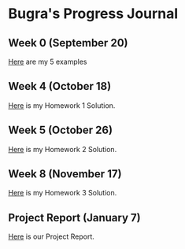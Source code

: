 # Bugra's Progress Journal

## Week 0 (September 20)

[Here](files/bugra_homework_0.html) are my 5 examples

## Week 4 (October 18)

[Here](files/HW1Markdown.html) is my Homework 1 Solution.

## Week 5 (October 26)

[Here](files/HW2_Markdown.html) is my Homework 2 Solution.

## Week 8 (November 17)

[Here](files/HW3_Markdown.html) is my Homework 3 Solution.


## Project Report (January 7)

[Here](files/Report.html) is our Project Report.